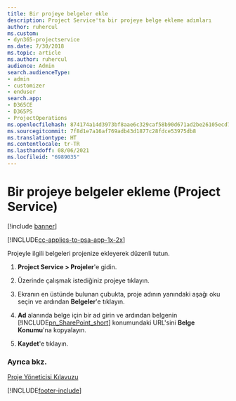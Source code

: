 ```yaml
---
title: Bir projeye belgeler ekle
description: Project Service'ta bir projeye belge ekleme adımları
author: ruhercul
ms.custom:
- dyn365-projectservice
ms.date: 7/30/2018
ms.topic: article
ms.author: ruhercul
audience: Admin
search.audienceType:
- admin
- customizer
- enduser
search.app:
- D365CE
- D365PS
- ProjectOperations
ms.openlocfilehash: 874174a14d3973bf8aae6c329caf58b90d671ad2be26105ecd721825b92c0f7b
ms.sourcegitcommit: 7f8d1e7a16af769adb43d1877c28fdce53975db8
ms.translationtype: HT
ms.contentlocale: tr-TR
ms.lasthandoff: 08/06/2021
ms.locfileid: "6989035"
---
```

# <a name="add-documents-to-a-project-project-service"></a>Bir projeye belgeler ekleme (Project Service)

[!include [banner](../includes/psa-now-project-operations.md)]

[!INCLUDE[cc-applies-to-psa-app-1x-2x](../includes/cc-applies-to-psa-app-1x-2x.md)]

Projeyle ilgili belgeleri projenize ekleyerek düzenli tutun.  
  
1. **Project Service > Projeler**'e gidin.  
  
2. Üzerinde çalışmak istediğiniz projeye tıklayın.  
  
3. Ekranın en üstünde bulunan çubukta, proje adının yanındaki aşağı oku seçin ve ardından **Belgeler**'e tıklayın.  
  
4. **Ad** alanında belge için bir ad girin ve ardından belgenin [!INCLUDE[pn_SharePoint_short](../includes/pn-sharepoint-short.md)] konumundaki URL'sini **Belge Konumu**'na kopyalayın.  
  
5. **Kaydet**'e tıklayın.  
  
### <a name="see-also"></a>Ayrıca bkz.  
 [Proje Yöneticisi Kılavuzu](../psa/project-manager-guide.md)


[!INCLUDE[footer-include](../includes/footer-banner.md)]